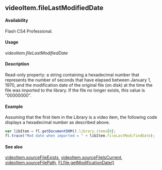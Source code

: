 ## videoItem.fileLastModifiedDate

#### Availability

Flash CS4 Professional.

#### Usage

*videoItem.fileLastModifiedDate*

#### Description

Read-only property: a string containing a hexadecimal number that represents the number of seconds that have elapsed between January 1, 1970, and the modification date of the original file (on disk) at the time the file was imported to the library. If the file no longer exists, this value is "00000000".

#### Example

Assuming that the first item in the Library is a video item, the following code displays a hexadecimal number as described above.

```javascript
var libItem = fl.getDocumentDOM().library.items[0];
fl.trace("Mod date when imported = " + libItem.fileLastModifiedDate);

```
#### See also

[videoItem.sourceFileExists](../VideoItem_object/videoIte3.md), [videoItem.sourceFileIsCurrent](../VideoItem_object/videoIte4.md), [videoItem.sourceFilePath](../VideoItem_object/videoIte5.md), [FLfile.getModificationDate()](../FLfile_object/FLfile6.md)
